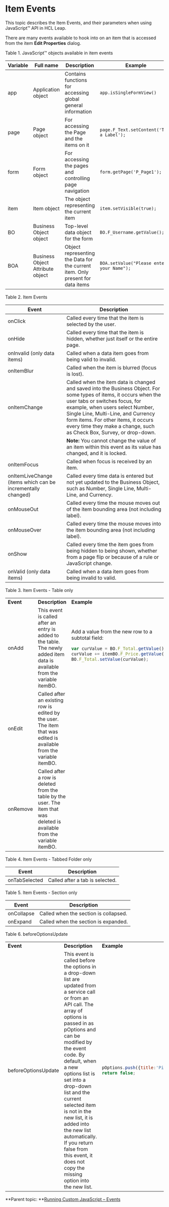 # Item Events 

This topic describes the Item Events, and their parameters when using JavaScript™ API in HCL Leap.

There are many events available to hook into on an item that is accessed from the item **Edit Properties** dialog.

Table 1. JavaScript™ objects available in item events

|Variable|Full name|Description|Example|Type|
|--------|---------|-----------|-------|----|
|app|Application object|Contains functions for accessing global general information|`app.isSingleFormView()`|GUI|
|page|Page object|For accessing the Page and the items on it|`page.F_Text.setContent('This a Label');`|GUI|
|form|Form object|For accessing the pages and controlling page navigation|`form.getPage('P_Page1');`|GUI|
|item|Item object|The object representing the current item|`item.setVisible(true);`|GUI|
|BO|Business Object object|Top-level data object for the form|`BO.F_Username.getValue();`|DATA|
|BOA|Business Object Attribute object|Object representing the Data for the current item. Only present for data items|`BOA.setValue("Please enter your Name");`|DATA|

Table 2. Item Events

|Event|Description|
|-----|-----------|
|onClick|Called every time that the item is selected by the user.|
|onHide|Called every time that the item is hidden, whether just itself or the entire page.|
|onInvalid \(only data items\)|Called when a data item goes from being valid to invalid.|
|onItemBlur|Called when the item is blurred \(focus is lost\).|
|onItemChange|Called when the item data is changed and saved into the Business Object. For some types of items, it occurs when the user tabs or switches focus, for example, when users select Number, Single Line, Multi-Line, and Currency form items. For other items, it occurs every time they make a change, such as Check Box, Survey, or drop-down.|
| |**Note:** You cannot change the value of an item within this event as its value has changed, and it is locked.|
|onItemFocus|Called when focus is received by an item.|
|onItemLiveChange \(items which can be incrementally changed\)|Called every time data is entered but not yet updated to the Business Object, such as Number, Single Line, Multi-Line, and Currency.|
|onMouseOut|Called every time the mouse moves out of the item bounding area \(not including label\).|
|onMouseOver|Called every time the mouse moves into the item bounding area \(not including label\).|
|onShow|Called every time the item goes from being hidden to being shown, whether from a page flip or because of a rule or JavaScript change.|
|onValid \(only data items\)|Called when a data item goes from being invalid to valid.|

Table 3. Item Events - Table only

<table class="table-wrap">
<tr>
<td> <b>Event</b> </td><td> <b>Description</b> <td><b>Example</b></td>
</tr>
<tr>
<td>onAdd
<td>This event is called after an entry is added to the table. The newly added item data is available from the variable itemBO.
<td>Add a value from the new row to a subtotal field:

```javascript
var curValue = BO.F_Total.getValue();
curValue += itemBO.F_Price.getValue();
BO.F_Total.setValue(curValue);
```

</tr>
<tr>
<td>onEdit
<td>Called after an existing row is edited by the user. The item that was edited is available from the variable itemBO.
<td>
</tr>
<tr>
<td>onRemove
<td>Called after a row is deleted from the table by the user. The item that was deleted is available from the variable itemBO.
<td>
</tr>
</table>

Table 4. Item Events - Tabbed Folder only

|Event|Description|
|-----|-----------|
|onTabSelected|Called after a tab is selected.|

Table 5. Item Events - Section only

|Event|Description|
|-----|-----------|
|onCollapse|Called when the section is collapsed.|
|onExpand|Called when the section is expanded.|

Table 6. beforeOptionsUpdate

<table class="table-wrap">
<tr>
<td> <b>Event</b> </td><td> <b>Description</b> <td><b>Example</b></td>
</tr>
<tr>
<td>beforeOptionsUpdate
<td>This event is called before the options in a drop-down list are updated from a service call or from an API call. The array of options is passed in as pOptions and can be modified by the event code. By default, when a new options list is set into a drop-down list and the current selected item is not in the new list, it is added into the new list automatically. If you return false from this event, it does not copy the missing option into the new list.
<td>

```javascript
pOptions.push({title:'Pizza', value:'fooditem3'});
return false;
```

</table>

**Parent topic: **[Running Custom JavaScript – Events](ref_jsapi_running_custom_js_events.md)

